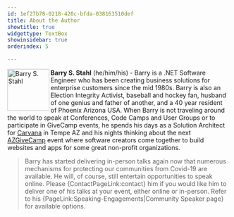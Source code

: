 ```yaml
---
id: 1ef27b78-0218-420c-bfda-038163510def
title: About the Author
showtitle: true
widgettype: TextBox
showinsidebar: true
orderindex: 5

---
```

<img style="float: left; padding: 0px 3px 0px 0px;" src="{PathToRoot}Pics/bsstahl_left.gif" alt="Barry S. Stahl" width="95" /><strong>Barry S. Stahl</strong> (he/him/his) - Barry is a .NET Software Engineer who has been creating business solutions for enterprise customers since the mid 1980s. Barry is also an Election Integrity Activist, baseball and hockey fan, husband of one genius and father of another, and a 40 year resident of Phoenix Arizona USA. When Barry is not traveling around the world to speak at Conferences, Code Camps and User Groups or to participate in GiveCamp events, he spends his days as a Solution Architect for [Carvana](https://grnh.se/ba048c6d1) in Tempe AZ and his nights thinking about the next [AZGiveCamp](https://www.azgivecamp.org) event where software creators come together to build websites and apps for some great non-profit organizations.

> Barry has started delivering in-person talks again now that numerous mechanisms for protecting our communities from Covid-19 are available. He will, of course, still entertain opportunities to speak online. Please {ContactPageLink:contact} him if you would like him to deliver one of his talks at your event, either online or in-person. Refer to his {PageLink:Speaking-Engagements|Community Speaker page} for available options.
